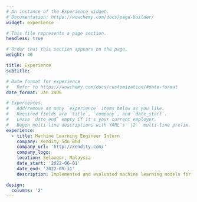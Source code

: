 ```yaml
---
# An instance of the Experience widget.
# Documentation: https://wowchemy.com/docs/page-builder/
widget: experience

# This file represents a page section.
headless: true

# Order that this section appears on the page.
weight: 40

title: Experience
subtitle:

# Date format for experience
#   Refer to https://wowchemy.com/docs/customization/#date-format
date_format: Jan 2006

# Experiences.
#   Add/remove as many `experience` items below as you like.
#   Required fields are `title`, `company`, and `date_start`.
#   Leave `date_end` empty if it's your current employer.
#   Begin multi-line descriptions with YAML's `|2-` multi-line prefix.
experience:
  - title: Machine Learning Engineer Intern
    company: Xendity Sdn Bhd
    company_url: 'http://xendity.com/'
    company_logo: 
    location: Selangor, Malaysia
    date_start: '2022-06-01'
    date_end: '2022-09-31'
    description: Implemented and evaluated machine learning models for face detection and face recognition based on e-KYC documents.

design:
  columns: '2'
---
```

